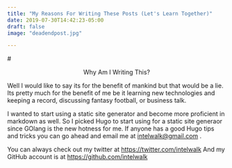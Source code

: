 ```yaml
---
title: "My Reasons For Writing These Posts (Let's Learn Together)"
date: 2019-07-30T14:42:23-05:00
draft: false
image: "deadendpost.jpg"

---
```


#<center>Why Am I Writing This?</center>

Well I would like to say its for the benefit of mankind but that would be a lie.  Its pretty much for the benefit of me be it learning new technologies and keeping a record, discussing fantasy football, or business talk.

I wanted to start using a static site generator and become more proficient in markdown as well.  So I picked Hugo to start using for a static site generaor since GOlang is the new hotness for me.  If anyone has a good Hugo tips and tricks you can go ahead and email me at intelwalk@gmail.com .

You can always check out my twitter at https://twitter.com/intelwalk
And my GitHub account is at https://github.com/intelwalk


